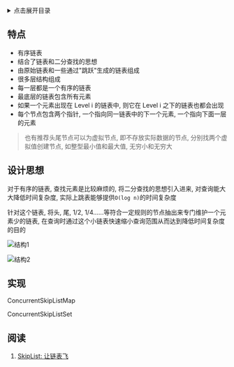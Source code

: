 <details>
<summary>点击展开目录</summary>
<!-- TOC -->

- [特点](#特点)
- [设计思想](#设计思想)
- [实现](#实现)
- [阅读](#阅读)

<!-- /TOC -->
</details>


## 特点

* 有序链表
* 结合了链表和二分查找的思想
* 由原始链表和一些通过"跳跃"生成的链表组成
* 很多层结构组成
* 每一层都是一个有序的链表
* 最底层的链表包含所有元素
* 如果一个元素出现在 Level i 的链表中, 则它在 Level i 之下的链表也都会出现
* 每个节点包含两个指针, 一个指向同一链表中的下一个元素, 一个指向下面一层的元素

> 也有推荐头尾节点可以为虚拟节点, 即不存放实际数据的节点, 分别找两个虚拟值创建节点, 如整型最小值和最大值, 无穷小和无穷大

## 设计思想

对于有序的链表, 查找元素是比较麻烦的, 将二分查找的思想引入进来, 对查询能大大降低时间复杂度, 实际上跳表能够提供`O(log n)`的时间复杂度

针对这个链表, 将头, 尾, 1/2, 1/4......等符合一定规则的节点抽出来专门维护一个元素少的链表, 在查询时通过这个小链表快速缩小查询范围从而达到降低时间复杂度的目的

![结构1](https://gitee.com/LuVx/img/raw/master/algorithm/skiplist_1.png)

![结构2](https://gitee.com/LuVx/img/raw/master/algorithm/skiplist.jpg)

## 实现


ConcurrentSkipListMap

ConcurrentSkipListSet


## 阅读

1. [SkipList: 让链表飞](https://www.jianshu.com/p/fcd18946994e)
